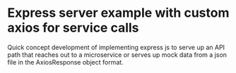 # Express server example with custom axios for service calls

Quick concept development of implementing express js to serve up an API path 
that reaches out to a microservice or serves up mock data from a json file in the
AxiosResponse object format.


